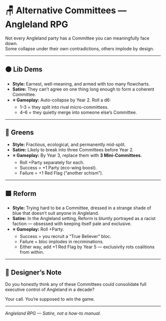 # 🪑 Alternative Committees — Angleland RPG  

Not every Angleland party has a Committee you can meaningfully face down.  
Some collapse under their own contradictions, others implode by design.  

---

## 🟠 Lib Dems  

- **Style:** Earnest, well-meaning, and armed with too many flowcharts.  
- **Satire:** They can’t agree on one thing long enough to form a coherent Committee.  
- **⭐ Gameplay:** Auto-collapse by Year 2. Roll a d6:  
  - 1–3 = they split into rival micro-committees.  
  - 4–6 = they quietly merge into someone else’s Committee.  

---

## 🌱 Greens  

- **Style:** Fractious, ecological, and permanently mid-split.  
- **Satire:** Likely to break into three Committees before Year 2.  
- **⭐ Gameplay:** By Year 3, replace them with **3 Mini-Committees**.  
  - Roll +Party separately for each.  
  - Success = +1 Party (eco-wing boost).  
  - Failure = +1 Red Flag (“another schism”).  

---

## 🟦 Reform  

- **Style:** Trying hard to be a Committee, dressed in a strange shade of blue that doesn’t suit anyone in Angleland.  
- **Satire:** In the Angleland setting, Reform is bluntly portrayed as a racist faction — obsessed with keeping itself pale and exclusive.  
- **⭐ Gameplay:** Roll +Party.  
  - Success = you recruit a “True Believer” bloc.  
  - Failure = bloc implodes in recriminations.  
  - Either way, add +1 Red Flag by Year 5 — exclusivity rots coalitions from within.  

---

## 🎲 Designer’s Note  

Do you honestly think any of these Committees could consolidate full executive control of Angleland in a decade?  

Your call. You’re supposed to *win* the game.  

---

*Angleland RPG — Satire, not a how-to manual.*  

